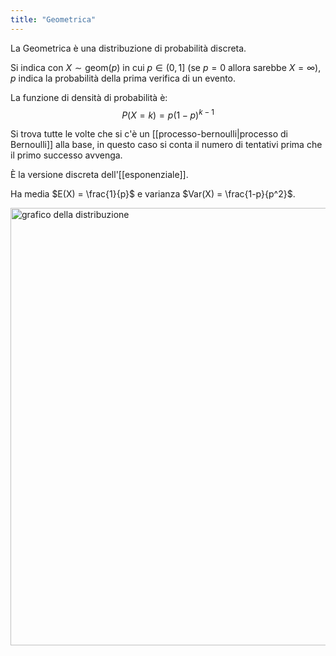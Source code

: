 ```yaml
---
title: "Geometrica"
---
```

La Geometrica è una distribuzione di probabilità discreta.

Si indica con $X \sim \mathrm{geom}(p)$ in cui $p \in (0,1]$ (se $p = 0$ allora sarebbe $X = \infty$), $p$ indica la probabilità della prima verifica di un evento.

La funzione di densità di probabilità è:
$$P(X = k) = p (1-p)^{k-1}$$

Si trova tutte le volte che si c'è un [[processo-bernoulli|processo di Bernoulli]] alla base, in questo caso si conta il numero di tentativi prima che il primo successo avvenga.

È la versione discreta dell'[[esponenziale]].

Ha media $E(X) = \frac{1}{p}$ e varianza $Var(X) = \frac{1-p}{p^2}$.

<img src="https://dr282zn36sxxg.cloudfront.net/datastreams/f-d%3A5a37978358a26231532cb533a12b4a31b472eb3d5b77ab1669a227db%2BIMAGE_TINY%2BIMAGE_TINY.1" alt="grafico della distribuzione" width=700>
